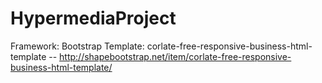 # HypermediaProject
Framework: Bootstrap
Template: corlate-free-responsive-business-html-template -- http://shapebootstrap.net/item/corlate-free-responsive-business-html-template/